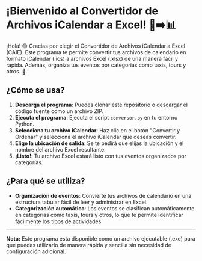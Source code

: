 # ¡Bienvenido al Convertidor de Archivos iCalendar a Excel! 📅➡️📊

¡Hola! 😊 Gracias por elegir el Convertidor de Archivos iCalendar a Excel (CAIE). Este programa te permite convertir tus archivos de calendario en formato iCalendar (.ics) a archivos Excel (.xlsx) de una manera fácil y rápida. Además, organiza tus eventos por categorías como taxis, tours y otros. 🎉

## ¿Cómo se usa?

1. **Descarga el programa**: Puedes clonar este repositorio o descargar el código fuente como un archivo ZIP.
2. **Ejecuta el programa**: Ejecuta el script `conversor.py` en tu entorno Python.
3. **Selecciona tu archivo iCalendar**: Haz clic en el botón "Convertir y Ordenar" y selecciona el archivo iCalendar que deseas convertir.
4. **Elige la ubicación de salida**: Se te pedirá que elijas la ubicación y el nombre del archivo Excel resultante.
5. **¡Listo!**: Tu archivo Excel estará listo con tus eventos organizados por categorías.

## ¿Para qué se utiliza?

- **Organización de eventos**: Convierte tus archivos de calendario en una estructura tabular fácil de leer y administrar en Excel.
- **Categorización automática**: Los eventos se clasifican automáticamente en categorías como taxis, tours y otros, lo que te permite identificar fácilmente los tipos de actividades

---

**Nota:** Este programa esta disponible  como un archivo ejecutable (.exe) para que puedas utilizarlo de manera rápida y sencilla sin necesidad de configuración adicional.
